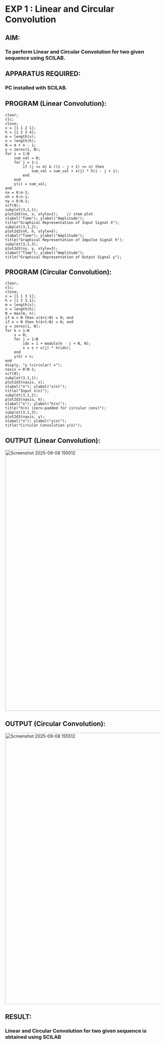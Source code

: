 # EXP 1 : Linear and Circular Convolution

## AIM: 
### To perform Linear and Circular Convolution for two given sequence using SCILAB. 

## APPARATUS REQUIRED: 
### PC installed with SCILAB. 

## PROGRAM (Linear Convolution): 
~~~
clear;
clc;
close;
x = [1 1 2 1];
h = [1 2 3 4];
m = length(x);
n = length(h);
N = m + n - 1;
y = zeros(1, N);
for i = 1:N
    sum_val = 0;
    for j = 1:i
        if (j <= m) & ((i - j + 1) <= n) then
            sum_val = sum_val + x(j) * h(i - j + 1);
        end
    end
    y(i) = sum_val;
end
nx = 0:m-1;      
nh = 0:n-1;      
ny = 0:N-1;      
scf(0);
subplot(3,1,1);
plot2d3(nx, x, style=2);    // stem plot
xlabel("Time"); ylabel("Amplitude");
title("Graphical Representation of Input Signal X");
subplot(3,1,2);
plot2d3(nh, h, style=5);
xlabel("Time"); ylabel("Amplitude");
title("Graphical Representation of Impulse Signal h");
subplot(3,1,3);
plot2d3(ny, y, style=3);
xlabel("Time"); ylabel("Amplitude");
title("Graphical Representation of Output Signal y");
~~~

## PROGRAM (Circular Convolution): 
~~~
clear; 
clc; 
close;
x = [1 1 3 1];
h = [1 2 3.1];
m = length(x);
n = length(h);
N = max(m, n);
if m < N then x($+1:N) = 0; end
if n < N then h($+1:N) = 0; end
y = zeros(1, N);
for k = 1:N
    s = 0;
    for j = 1:N
        idx = 1 + modulo(k - j + N, N);
        s = s + x(j) * h(idx);
    end
    y(k) = s;
end
disp(y, "y (circular) =");
naxis = 0:N-1;
scf(0);
subplot(3,1,1);
plot2d3(naxis, x);
xlabel("n"); ylabel("x(n)");
title("Input x(n)");
subplot(3,1,2);
plot2d3(naxis, h);
xlabel("n"); ylabel("h(n)");
title("h(n) (zero-padded for circular conv)");
subplot(3,1,3);
plot2d3(naxis, y);
xlabel("n"); ylabel("y(n)");
title("Circular Convolution y(n)");
~~~

## OUTPUT (Linear Convolution): 

<img width="1580" height="849" alt="Screenshot 2025-09-08 155012" src="https://github.com/user-attachments/assets/480b0b5d-08aa-42fe-a8e8-fd1ca0373d88" />

## OUTPUT (Circular Convolution):

<img width="1885" height="882" alt="Screenshot 2025-09-08 155512" src="https://github.com/user-attachments/assets/a1d26aaf-d00f-403c-9fa4-d1f0ece93845" />



## RESULT: 

### Linear and Circular Convolution for two given sequence is obtained using SCILAB
